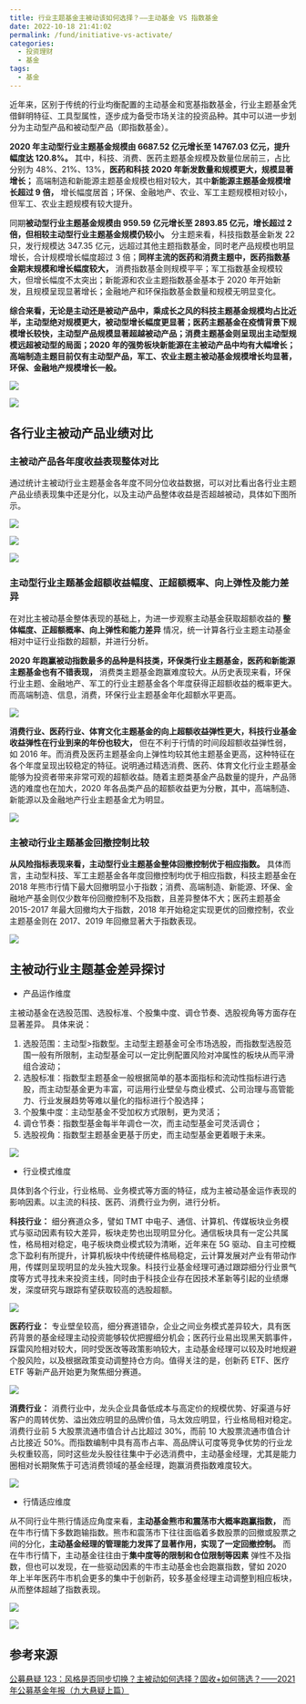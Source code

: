 ```yaml
---
title: 行业主题基金主被动该如何选择？——主动基金 VS 指数基金
date: 2022-10-18 21:41:02
permalink: /fund/initiative-vs-activate/
categories:
  - 投资理财
  - 基金
tags:
  - 基金
---
```


近年来，区别于传统的行业均衡配置的主动基金和宽基指数基金，行业主题基金凭借鲜明特征、工具型属性，逐步成为备受市场关注的投资品种。其中可以进一步划分为主动型产品和被动型产品（即指数基金）。

  

**2020 年主动型行业主题基金规模由 6687.52 亿元增长至 14767.03 亿元，提升幅度达 120.8%。** 其中，科技、消费、医药主题基金规模及数量位居前三，占比分别为 48%、21%、13%，**医药和科技 2020 年新发数量和规模更大，规模显著增长；** 高端制造和新能源主题基金规模也相对较大，其中**新能源主题基金规模增长超过 9 倍，** 增长幅度居首；环保、金融地产、农业、军工主题规模相对较小，但军工、农业主题规模有较大提升。

  

同期**被动型行业主题基金规模由 959.59 亿元增长至 2893.85 亿元，增长超过 2 倍，但相较主动型行业主题基金规模仍较小。** 分主题来看，科技指数基金新发 22 只，发行规模达 347.35 亿元，远超过其他主题指数基金，同时老产品规模也明显增长，合计规模增长幅度超过 3 倍；**同样主流的医药和消费主题中，医药指数基金期末规模和增长幅度较大，** 消费指数基金则规模平平；军工指数基金规模较大，但增长幅度不太突出；新能源和农业主题指数基金基本于 2020 年开始新发，且规模呈现显著增长；金融地产和环保指数基金数量和规模无明显变化。

  

**综合来看，无论是主动还是被动产品中，乘成长之风的科技主题基金规模均占比近半，主动型绝对规模更大，被动型增长幅度更显著；医药主题基金在疫情背景下规模增长较快，主动型产品规模显著超越被动产品；消费主题基金则呈现出主动型规模远超被动型的局面；2020 年的强势板块新能源在主被动产品中均有大幅增长；高端制造主题目前仅有主动型产品，军工、农业主题主被动基金规模增长均显著，环保、金融地产规模增长一般。**

![](https://cdn.jsdelivr.net/gh/masantu/statics/images/20221018214425.png)

![](https://cdn.jsdelivr.net/gh/masantu/statics/images/20221018214458.png)

<!-- more -->
  

## 各行业主被动产品业绩对比

### 主被动产品各年度收益表现整体对比

通过统计主被动行业主题基金各年度不同分位收益数据，可以对比看出各行业主题产品业绩表现集中还是分化，以及主动产品整体收益是否超越被动，具体如下图所示。

![](https://cdn.jsdelivr.net/gh/masantu/statics/images/20221018214516.png)

  
![](https://cdn.jsdelivr.net/gh/masantu/statics/images/20221018214533.png)

![](https://cdn.jsdelivr.net/gh/masantu/statics/images/20221018214546.png)
  

### 主动型行业主题基金超额收益幅度、正超额概率、向上弹性及能力差异

在对比主被动基金整体表现的基础上，为进一步观察主动基金获取超额收益的 **整体幅度、正超额概率、向上弹性和能力差异** 情况，统一计算各行业主题主动基金相对中证行业指数的超额，并进行分析。

  

**2020 年跑赢被动指数最多的品种是科技类，环保类行业主题基金，医药和新能源主题基金也有不错表现，** 消费类主题基金跑赢难度较大。从历史表现来看，环保行业主题、金融地产、军工的行业主题基金各个年度获得正超额收益的概率更大。而高端制造、信息，消费，环保行业主题基金年化超额水平更高。

  
![](https://cdn.jsdelivr.net/gh/masantu/statics/images/20221018214848.png)
  

**消费行业、医药行业、体育文化主题基金的向上超额收益弹性更大，科技行业基金收益弹性在行业到来的年份也较大，** 但在不利于行情的时间段超额收益弹性弱，如 2016 年。而消费及医药主题基金向上弹性均较其他主题基金更高，这种特征在各个年度呈现出较稳定的特征。说明通过精选消费、医药、体育文化行业主题基金能够为投资者带来非常可观的超额收益。随着主题类基金产品数量的提升，产品筛选的难度也在加大，2020 年各品类产品的超额收益更为分散，其中，高端制造、新能源以及金融地产行业主题基金尤为明显。

  
![](https://cdn.jsdelivr.net/gh/masantu/statics/images/20221018214927.png)
  

### 主被动行业主题基金回撤控制比较

**从风险指标表现来看，主动型行业主题基金整体回撤控制优于相应指数。** 具体而言，主动型科技、军工主题基金各年度回撤控制均优于相应指数，科技主题基金在 2018 年熊市行情下最大回撤明显小于指数；消费、高端制造、新能源、环保、金融地产基金则仅少数年份回撤控制不及指数，且差异整体不大；医药主题基金 2015-2017 年最大回撤均大于指数，2018 年开始稳定实现更优的回撤控制，农业主题基金则在 2017、2019 年回撤显著大于指数表现。

  
![](https://cdn.jsdelivr.net/gh/masantu/statics/images/20221018214939.png)
  

## 主被动行业主题基金差异探讨

- 产品运作维度

主被动基金在选股范围、选股标准、个股集中度、调仓节奏、选股视角等方面存在显著差异。
具体来说：
1. 选股范围：主动型>指数型。主动型主题基金可全市场选股，而指数型选股范围一般有所限制，主动型基金可以一定比例配置风险对冲属性的板块从而平滑组合波动；
2. 选股标准：指数型主题基金一般根据简单的基本面指标和流动性指标进行选股，而主动型基金更为丰富，可运用行业壁垒与商业模式、公司治理与高管能力、行业发展趋势等难以量化的指标进行个股选择；
3. 个股集中度：主动型基金不受加权方式限制，更为灵活；
4. 调仓节奏：指数型基金每半年调仓一次，而主动型基金可灵活调仓；
5. 选股视角：指数型主题基金更基于历史，而主动型基金更着眼于未来。

![](https://cdn.jsdelivr.net/gh/masantu/statics/images/20221018214952.png)

- 行业模式维度

具体到各个行业，行业格局、业务模式等方面的特征，成为主被动基金运作表现的影响因素。以主流的科技、医药、消费行业为例，进行分析。

  

**科技行业：** 细分赛道众多，譬如 TMT 中电子、通信、计算机、传媒板块业务模式与驱动因素有较大差异，板块走势也出现明显分化。通信板块具有一定公共属性，格局相对稳定，电子板块商业模式较为清晰，近年来在 5G 驱动、自主可控概念下盈利有所提升，计算机板块中传统硬件格局稳定，云计算发展对产业有带动作用，传媒则呈现明显的龙头独大现象。科技行业基金经理可通过跟踪细分行业景气度等方式寻找未来投资主线，同时由于科技企业存在因技术革新等引起的业绩爆发，深度研究与跟踪有望获取较高的选股超额。

  
![](https://cdn.jsdelivr.net/gh/masantu/statics/images/20221018215043.png)
  

**医药行业：** 专业壁垒较高，细分赛道错杂，企业之间业务模式差异较大，具有医药背景的基金经理主动投资能够较优把握细分机会；医药行业易出现黑天鹅事件，踩雷风险相对较大，同时受医改等政策影响较大，主动基金经理可以较及时地规避个股风险，以及根据政策变动调整持仓方向。值得关注的是，创新药 ETF、医疗 ETF 等新产品开始更为聚焦细分赛道。

![](https://cdn.jsdelivr.net/gh/masantu/statics/images/20221018215103.png)

**消费行业：** 消费行业中，龙头企业具备低成本与高定价的规模优势、好渠道与好客户的周转优势、溢出效应明显的品牌价值，马太效应明显，行业格局相对稳定。消费行业前 5 大股票流通市值合计占比超过 30%，而前 10 大股票流通市值合计占比接近 50%。而指数编制中具有高市占率、高品牌认可度等竞争优势的行业龙头权重较高，同时这些龙头股往往集中于必选消费中，主动基金经理，尤其是能力圈相对长期聚焦于可选消费领域的基金经理，跑赢消费指数难度较大。

  
![](https://cdn.jsdelivr.net/gh/masantu/statics/images/20221018215125.png)
  

- 行情适应维度

从不同行业牛熊行情适应角度来看，**主动基金熊市和震荡市大概率跑赢指数，** 而在牛市行情下多数跑输指数。熊市和震荡市下往往面临着多数股票的回撤或股票之间的分化，**主动基金经理的管理能力发挥了显著作用，实现了一定回撤控制。** 而在牛市行情下，主动基金往往由于**集中度等的限制和仓位限制等因素** 弹性不及指数，但也可以发现，在一些驱动因素的牛市主动基金也会跑赢指数，譬如 2020 年上半年医药牛市机会更多的集中于创新药，较多基金经理主动调整到相应板块，从而整体超越了指数表现。

![](https://cdn.jsdelivr.net/gh/masantu/statics/images/20221018215157.png)

![](https://cdn.jsdelivr.net/gh/masantu/statics/images/20221018215208.png)

## 参考来源

[公募悬疑 123：风格是否同步切换？主被动如何选择？固收+如何筛选？——2021 年公募基金年报（九大悬疑上篇）](https://mp.weixin.qq.com/s/p5NaDJjgSnGh5jrsrBW_AA)
